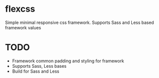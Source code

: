 # flexcss
Simple minimal responsive css framework. 
Supports Sass and Less based framework values

# TODO

- Framework common padding and styling for framework
- Supports Sass, Less bases
- Build for Sass and Less
